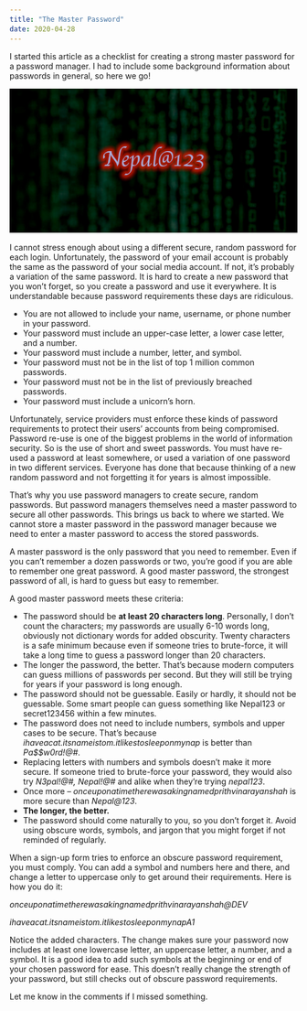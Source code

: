 ```yaml
---
title: "The Master Password"
date: 2020-04-28
---
```


I started this article as a checklist for creating a strong master password for a password manager. I had to include
some background information about passwords in general, so here we go!

![The Master Password](/assets/images/masterpass-1.jpg)

I cannot stress enough about using a different secure, random password for each login. Unfortunately, the password of
your email account is probably the same as the password of your social media account. If not, it’s probably a variation
of the same password. It is hard to create a new password that you won’t forget, so you create a password and use it
everywhere. It is understandable because password requirements these days are ridiculous.

* You are not allowed to include your name, username, or phone number in your password.
* Your password must include an upper-case letter, a lower case letter, and a number.
* Your password must include a number, letter, and symbol.
* Your password must not be in the list of top 1 million common passwords.
* Your password must not be in the list of previously breached passwords.
* Your password must include a unicorn’s horn.

Unfortunately, service providers must enforce these kinds of password requirements to protect their users’ accounts from
being compromised. Password re-use is one of the biggest problems in the world of information security. So is the use of
short and sweet passwords. You must have re-used a password at least somewhere, or used a variation of one password in
two different services. Everyone has done that because thinking of a new random password and not forgetting it for years
is almost impossible.

That’s why you use password managers to create secure, random passwords. But password managers themselves need a master
password to secure all other passwords. This brings us back to where we started. We cannot store a master password in
the password manager because we need to enter a master password to access the stored passwords.

A master password is the only password that you need to remember. Even if you can’t remember a dozen passwords or two,
you’re good if you are able to remember one great password. A good master password, the strongest password of all, is
hard to guess but easy to remember.

A good master password meets these criteria:

* The password should be **at least 20 characters long**. Personally, I don’t count the characters; my passwords are
  usually
  6-10 words long, obviously not dictionary words for added obscurity. Twenty characters is a safe minimum because even
  if someone tries to brute-force, it will take a long time to guess a password longer than 20 characters.
* The longer the password, the better. That’s because modern computers can guess millions of passwords per second. But
  they will still be trying for years if your password is long enough.
* The password should not be guessable. Easily or hardly, it should not be guessable. Some smart people can guess
  something like Nepal123 or secret123456 within a few minutes.
* The password does not need to include numbers, symbols and upper cases to be secure. That’s because
  _ihaveacat.itsnameistom.itlikestosleeponmynap_ is better than _Pa$$w0rd!@#_.
* Replacing letters with numbers and symbols doesn’t make it more secure. If someone tried to brute-force your password,
  they would also try _N3pal!@#, Nepal!@#_ and alike when they’re trying _nepal123_.
* Once more – _onceuponatimetherewasakingnamedprithvinarayanshah_ is more secure than _Nepal@123_.
* **The longer, the better.**
* The password should come naturally to you, so you don’t forget it. Avoid using obscure words, symbols, and jargon that
  you might forget if not reminded of regularly.

When a sign-up form tries to enforce an obscure password requirement, you must comply. You can add a symbol and numbers
here and there, and change a letter to uppercase only to get around their requirements. Here is how you do it:

_onceuponatimetherewasakingnamedprithvinarayanshah@DEV_

_ihaveacat.itsnameistom.itlikestosleeponmynapA1_

Notice the added characters. The change makes sure your password now includes at least one lowercase letter, an
uppercase letter, a number, and a symbol. It is a good idea to add such symbols at the beginning or end of your chosen
password for ease. This doesn’t really change the strength of your password, but still checks out of obscure password
requirements.

Let me know in the comments if I missed something.
